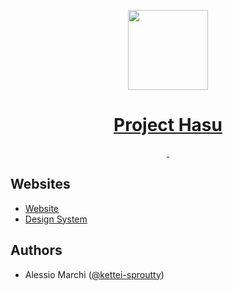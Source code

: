 <p align="center">
  <a href="https://www.projecthasu.com">
    <img src="https://www.projecthasu.com/icons/favicon-192x192.png" height="128">
    <h1 align="center">Project Hasu</h1>
  </a>
</p>

<p align="center">
  <a aria-label="Design System" href="https://projecthasu.com">
    <img alt="" src="https://therealsujitk-vercel-badge.vercel.app/?app=projecthasu-tests">
  </a>
  <a aria-label="Tests" href="https://github.com/kettei-sproutty/projecthasu-tests/actions/workflows/test.yml/">
    <img alt="" src="https://github.com/kettei-sproutty/projecthasu-tests/actions/workflows/test.yml/badge.svg">
  </a>
</p>

## Websites

- [Website](https://projecthasu.com)
- [Design System](https://design.projecthasu.com/?path=/story/input--classic)

## Authors

- Alessio Marchi ([@kettei-sproutty](https://github.com/kettei-sproutty))
